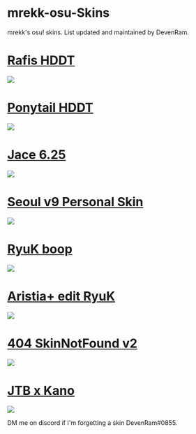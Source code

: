 # mrekk-osu-Skins
mrekk's osu! skins. List updated and maintained by DevenRam.

# [Rafis HDDT](https://drive.google.com/u/0/uc?export=download&confirm=e5ti&id=1x21RntTvG_XLiz7SFXuFIQc6NWuOOfsf)
![](https://i.imgur.com/YULitvx.png)

# [Ponytail HDDT](https://gerwi2.s-ul.eu/UpwA6ZsP)
![](https://i.imgur.com/o9VRoFm.png)

# [Jace 6.25](https://download2062.mediafire.com/sgw45zsh33cg/r4mclu4kgr600n7/Jace+6.25.osk)
![](https://skins.osuck.net/uploads/posts/2019-07/1563799041_3.jpg)

# [Seoul v9 Personal Skin](https://shigeskinss.s-ul.eu/csrv6H29)
![](https://i.imgur.com/RBEwdpq.png)

# [RyuK boop](https://cdn.discordapp.com/attachments/427214130756452353/697696460267061319/boop.osk)
![](https://camo.githubusercontent.com/1baf3104e3be52fbdae1c27a8ed9b55073d0459e/68747470733a2f2f6f73752e7070792e73682f73732f31343733333935372f36636365)

# [Aristia+ edit RyuK](https://download1642.mediafire.com/xwevs8y6vcsg/fmmuq6020lb8sda/Aristia%28Edit%29%2Btrail.osk)
![](https://skins.osuck.net/uploads/posts/2019-07/1561975230_screenshot5519.jpg)

# [404 SkinNotFound v2](https://joofixd.s-ul.eu/Ia93XGt5)
![](https://camo.githubusercontent.com/7a0cf2b830c8f7813f190af0e00575ca13b4e5e0/68747470733a2f2f6f73752e7070792e73682f73732f31333438383938392f61373661)

# [JTB x Kano](https://puu.sh/F13i5/33ef85de62.osk)
![](https://osu.ppy.sh/ss/15436713/7524)

DM me on discord if I'm forgetting a skin DevenRam#0855.


